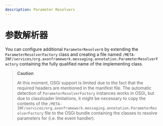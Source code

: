 ```yaml
---
description: Parameter Resolvers
---
```


# 参数解析器

You can configure additional `ParameterResolver`s by extending the `ParameterResolverFactory` class and creating a file named `/META-INF/services/org.axonframework.messaging.annotation.ParameterResolverFactory` containing the fully qualified name of the implementing class.

> **Caution**
>
> At this moment, OSGi support is limited due to the fact that the required headers are mentioned in the manifest file. The automatic detection of `ParameterResolverFactory` instances works in OSGi, but due to classloader limitations, it might be necessary to copy the contents of the `/META-INF/services/org.axonframework.messaging.annotation.ParameterResolverFactory` file to the OSGi bundle containing the classes to resolve parameters for (i.e. the event handler).

